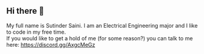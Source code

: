 ## Hi there 👋

My full name is Sutinder Saini. I am an Electrical Engineering major and I like to code in my free time. <br>
If you would like to get a hold of me (for some reason?) you can talk to me here: https://discord.gg/AxgcMeGz
<!--
**sainisaini4/sainisaini4** is a ✨ _special_ ✨ repository because its `README.md` (this file) appears on your GitHub profile.

Here are some ideas to get you started:


-->

